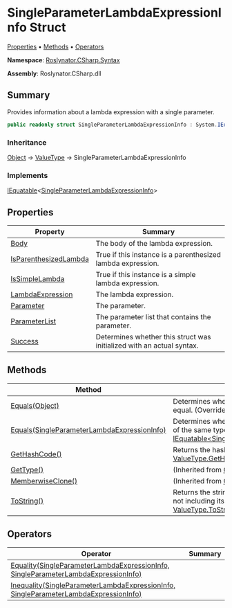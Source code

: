 # SingleParameterLambdaExpressionInfo Struct

[Properties](#properties) &#x2022; [Methods](#methods) &#x2022; [Operators](#operators)

**Namespace**: [Roslynator.CSharp.Syntax](../README.md)

**Assembly**: Roslynator\.CSharp\.dll

## Summary

Provides information about a lambda expression with a single parameter\.

```csharp
public readonly struct SingleParameterLambdaExpressionInfo : System.IEquatable<SingleParameterLambdaExpressionInfo>
```

### Inheritance

[Object](https://docs.microsoft.com/en-us/dotnet/api/system.object) &#x2192; [ValueType](https://docs.microsoft.com/en-us/dotnet/api/system.valuetype) &#x2192; SingleParameterLambdaExpressionInfo

### Implements

[IEquatable](https://docs.microsoft.com/en-us/dotnet/api/system.iequatable-1)\<[SingleParameterLambdaExpressionInfo](./README.md)>

## Properties

| Property | Summary |
| -------- | ------- |
| [Body](Body/README.md) | The body of the lambda expression\. |
| [IsParenthesizedLambda](IsParenthesizedLambda/README.md) | True if this instance is a parenthesized lambda expression\. |
| [IsSimpleLambda](IsSimpleLambda/README.md) | True if this instance is a simple lambda expression\. |
| [LambdaExpression](LambdaExpression/README.md) | The lambda expression\. |
| [Parameter](Parameter/README.md) | The parameter\. |
| [ParameterList](ParameterList/README.md) | The parameter list that contains the parameter\. |
| [Success](Success/README.md) | Determines whether this struct was initialized with an actual syntax\. |

## Methods

| Method | Summary |
| ------ | ------- |
| [Equals(Object)](Equals/README.md#Roslynator_CSharp_Syntax_SingleParameterLambdaExpressionInfo_Equals_System_Object_) | Determines whether this instance and a specified object are equal\. \(Overrides [ValueType.Equals](https://docs.microsoft.com/en-us/dotnet/api/system.valuetype.equals)\) |
| [Equals(SingleParameterLambdaExpressionInfo)](Equals/README.md#Roslynator_CSharp_Syntax_SingleParameterLambdaExpressionInfo_Equals_Roslynator_CSharp_Syntax_SingleParameterLambdaExpressionInfo_) | Determines whether this instance is equal to another object of the same type\. \(Implements [IEquatable\<SingleParameterLambdaExpressionInfo>.Equals](https://docs.microsoft.com/en-us/dotnet/api/system.iequatable-1.equals)\) |
| [GetHashCode()](GetHashCode/README.md) | Returns the hash code for this instance\. \(Overrides [ValueType.GetHashCode](https://docs.microsoft.com/en-us/dotnet/api/system.valuetype.gethashcode)\) |
| [GetType()](https://docs.microsoft.com/en-us/dotnet/api/system.object.gettype) |  \(Inherited from [Object](https://docs.microsoft.com/en-us/dotnet/api/system.object)\) |
| [MemberwiseClone()](https://docs.microsoft.com/en-us/dotnet/api/system.object.memberwiseclone) |  \(Inherited from [Object](https://docs.microsoft.com/en-us/dotnet/api/system.object)\) |
| [ToString()](ToString/README.md) | Returns the string representation of the underlying syntax, not including its leading and trailing trivia\. \(Overrides [ValueType.ToString](https://docs.microsoft.com/en-us/dotnet/api/system.valuetype.tostring)\) |

## Operators

| Operator | Summary |
| -------- | ------- |
| [Equality(SingleParameterLambdaExpressionInfo, SingleParameterLambdaExpressionInfo)](op_Equality/README.md) | |
| [Inequality(SingleParameterLambdaExpressionInfo, SingleParameterLambdaExpressionInfo)](op_Inequality/README.md) | |

